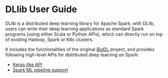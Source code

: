 # DLlib User Guide

DLlib is a distributed deep learning library for Apache Spark; with DLlib, users can write their deep learning applications as standard Spark programs (using either Scala or Python APIs), which can directly run on top of existing Hadoop, Spark or K8s clusters. 

It includes the functionalities of the original [BigDL](https://github.com/intel-analytics/BigDL/tree/branch-0.14) project, and provides following high-level APIs for distributed deep learning on Spark:

* [Keras-like API](keras-api.md) 
* [Spark ML pipeline support](nnframes.md)
